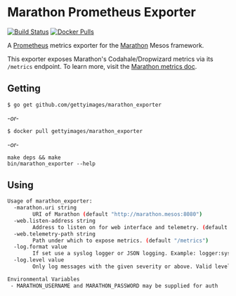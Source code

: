 # Marathon Prometheus Exporter

[![Build Status](https://travis-ci.org/gettyimages/marathon_exporter.svg?branch=master)](https://travis-ci.org/gettyimages/marathon_exporter)
[![Docker Pulls](https://img.shields.io/docker/pulls/gettyimages/marathon_exporter.svg)](https://hub.docker.com/r/gettyimages/marathon_exporter/)

A [Prometheus](http://prometheus.io) metrics exporter for the [Marathon](https://mesosphere.github.io/marathon) Mesos framework.

This exporter exposes Marathon's Codahale/Dropwizard metrics via its `/metrics` endpoint. To learn more, visit the [Marathon metrics doc](http://mesosphere.github.io/marathon/docs/metrics.html).

## Getting

```sh
$ go get github.com/gettyimages/marathon_exporter
```

*\-or-*

```sh
$ docker pull gettyimages/marathon_exporter
```

*\-or-*

```
make deps && make
bin/marathon_exporter --help
```

## Using

```sh
Usage of marathon_exporter:
  -marathon.uri string
        URI of Marathon (default "http://marathon.mesos:8080")
  -web.listen-address string
        Address to listen on for web interface and telemetry. (default ":9088")
  -web.telemetry-path string
        Path under which to expose metrics. (default "/metrics")
  -log.format value
        If set use a syslog logger or JSON logging. Example: logger:syslog?appname=bob&local=7 or logger:stdout?json=true. Defaults to stderr.
  -log.level value
        Only log messages with the given severity or above. Valid levels: [debug, info, warn, error, fatal]. (default info)

Environmental Variables
 - MARATHON_USERNAME and MARATHON_PASSWORD may be supplied for auth
```
